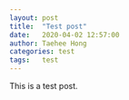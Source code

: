 ```yaml
---
layout: post
title:  "Test post"
date:   2020-04-02 12:57:00
author: Taehee Hong
categories: test
tags:	test
---
```


This is a test post.